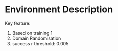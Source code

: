 # Environment Description

Key feature:
1. Based on training 1
2. Domain Randomisation
2. success r threshold: 0.005